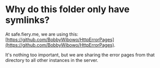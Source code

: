 # Why do this folder only have symlinks?

At safe.fiery.me, we are using this: [https://github.com/BobbyWibowo/HttpErrorPages](https://github.com/BobbyWibowo/HttpErrorPages).

It's nothing too important, but we are sharing the error pages from that directory to all other instances in the server.
